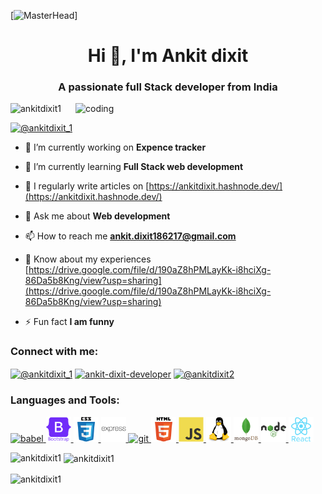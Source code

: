 [![MasterHead](https://www.web-design-berwick.com.au/img/website-design-berwick.gif)]
<h1 align="center">Hi 👋, I'm Ankit dixit</h1>
<h3 align="center">A passionate full Stack developer from India</h3>
<img align= "right" alt="coding" width="400" src="https://cdn.dribbble.com/users/1162077/screenshots/3848914/programmer.gif">

<p align="left"> <img src="https://komarev.com/ghpvc/?username=ankitdixit1&label=Profile%20views&color=0e75b6&style=flat" alt="ankitdixit1" /> </p>



<p align="left"> <a href="https://twitter.com/ankitdixit_1" target="blank"><img src="https://img.shields.io/twitter/follow/@ankitdixit_1?logo=twitter&style=for-the-badge" alt="@ankitdixit_1" /></a> </p>

- 🔭 I’m currently working on **Expence tracker**

- 🌱 I’m currently learning **Full Stack web development**

- 📝 I regularly write articles on [https://ankitdixit.hashnode.dev/](https://ankitdixit.hashnode.dev/)

- 💬 Ask me about **Web development**

- 📫 How to reach me **ankit.dixit186217@gmail.com**

- 📄 Know about my experiences [https://drive.google.com/file/d/190aZ8hPMLayKk-i8hciXg-86Da5b8Kng/view?usp=sharing](https://drive.google.com/file/d/190aZ8hPMLayKk-i8hciXg-86Da5b8Kng/view?usp=sharing)

- ⚡ Fun fact **I am funny**

<h3 align="left">Connect with me:</h3>
<p align="left">
<a href="https://twitter.com/@ankitdixit_1" target="blank"><img align="center" src="https://raw.githubusercontent.com/rahuldkjain/github-profile-readme-generator/master/src/images/icons/Social/twitter.svg" alt="@ankitdixit_1" height="30" width="40" /></a>
<a href="https://linkedin.com/in/ankit-dixit-developer" target="blank"><img align="center" src="https://raw.githubusercontent.com/rahuldkjain/github-profile-readme-generator/master/src/images/icons/Social/linked-in-alt.svg" alt="ankit-dixit-developer" height="30" width="40" /></a>
<a href="https://hashnode.com/@ankitdixit2" target="blank"><img align="center" src="https://raw.githubusercontent.com/rahuldkjain/github-profile-readme-generator/master/src/images/icons/Social/hashnode.svg" alt="@ankitdixit2" height="30" width="40" /></a>
</p>

<h3 align="left">Languages and Tools:</h3>
<p align="left"> <a href="https://babeljs.io/" target="_blank" rel="noreferrer"> <img src="https://www.vectorlogo.zone/logos/babeljs/babeljs-icon.svg" alt="babel" width="40" height="40"/> </a> <a href="https://getbootstrap.com" target="_blank" rel="noreferrer"> <img src="https://raw.githubusercontent.com/devicons/devicon/master/icons/bootstrap/bootstrap-plain-wordmark.svg" alt="bootstrap" width="40" height="40"/> </a> <a href="https://www.w3schools.com/css/" target="_blank" rel="noreferrer"> <img src="https://raw.githubusercontent.com/devicons/devicon/master/icons/css3/css3-original-wordmark.svg" alt="css3" width="40" height="40"/> </a> <a href="https://expressjs.com" target="_blank" rel="noreferrer"> <img src="https://raw.githubusercontent.com/devicons/devicon/master/icons/express/express-original-wordmark.svg" alt="express" width="40" height="40"/> </a> <a href="https://git-scm.com/" target="_blank" rel="noreferrer"> <img src="https://www.vectorlogo.zone/logos/git-scm/git-scm-icon.svg" alt="git" width="40" height="40"/> </a> <a href="https://www.w3.org/html/" target="_blank" rel="noreferrer"> <img src="https://raw.githubusercontent.com/devicons/devicon/master/icons/html5/html5-original-wordmark.svg" alt="html5" width="40" height="40"/> </a> <a href="https://developer.mozilla.org/en-US/docs/Web/JavaScript" target="_blank" rel="noreferrer"> <img src="https://raw.githubusercontent.com/devicons/devicon/master/icons/javascript/javascript-original.svg" alt="javascript" width="40" height="40"/> </a> <a href="https://www.linux.org/" target="_blank" rel="noreferrer"> <img src="https://raw.githubusercontent.com/devicons/devicon/master/icons/linux/linux-original.svg" alt="linux" width="40" height="40"/> </a> <a href="https://www.mongodb.com/" target="_blank" rel="noreferrer"> <img src="https://raw.githubusercontent.com/devicons/devicon/master/icons/mongodb/mongodb-original-wordmark.svg" alt="mongodb" width="40" height="40"/> </a> <a href="https://nodejs.org" target="_blank" rel="noreferrer"> <img src="https://raw.githubusercontent.com/devicons/devicon/master/icons/nodejs/nodejs-original-wordmark.svg" alt="nodejs" width="40" height="40"/> </a> <a href="https://reactjs.org/" target="_blank" rel="noreferrer"> <img src="https://raw.githubusercontent.com/devicons/devicon/master/icons/react/react-original-wordmark.svg" alt="react" width="40" height="40"/> </a> </p>

<p><img align="left" src="https://github-readme-stats.vercel.app/api/top-langs?username=ankitdixit1&show_icons=true&locale=en&layout=compact" alt="ankitdixit1" /></p>

<p>&nbsp;<img align="center" src="https://github-readme-stats.vercel.app/api?username=ankitdixit1&show_icons=true&locale=en" alt="ankitdixit1" /></p>

<p><img align="center" src="https://github-readme-streak-stats.herokuapp.com/?user=ankitdixit1&" alt="ankitdixit1" /></p>
